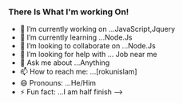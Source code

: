 


### There Is What I'm working On!

- 🔭 I’m currently working on ...JavaScript,Jquery
- 🌱 I’m currently learning ...Node.Js
- 👯 I’m looking to collaborate on ...Node.Js
- 🤔 I’m looking for help with ... Job near me
- 💬 Ask me about ...Anything
- 📫 How to reach me: ...[rokunislam]
- 😄 Pronouns: ...He/Him
- ⚡ Fun fact: ...I am half finish
-->
